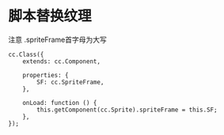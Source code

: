# 脚本替换纹理
注意 .spriteFrame首字母为大写
```
cc.Class({
    extends: cc.Component,

    properties: {
        SF: cc.SpriteFrame,
    },

    onLoad: function () {
        this.getComponent(cc.Sprite).spriteFrame = this.SF;
    },
});
```